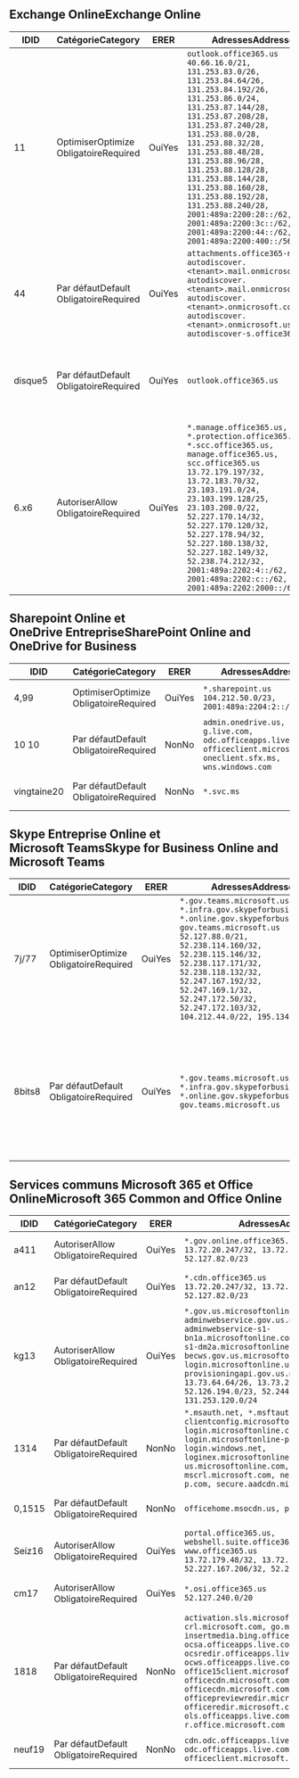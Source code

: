 <!--THIS FILE IS AUTOMATICALLY GENERATED. MANUAL CHANGES WILL BE OVERWRITTEN.-->
<!--Please contact the Office 365 Endpoints team with any questions.-->
<!--USGovGCCHigh endpoints version 2019053100-->
<!--File generated 2019-05-31 17:02:21.0661-->

## <a name="exchange-online"></a><span data-ttu-id="d0205-101">Exchange Online</span><span class="sxs-lookup"><span data-stu-id="d0205-101">Exchange Online</span></span>

<span data-ttu-id="d0205-102">ID</span><span class="sxs-lookup"><span data-stu-id="d0205-102">ID</span></span> | <span data-ttu-id="d0205-103">Catégorie</span><span class="sxs-lookup"><span data-stu-id="d0205-103">Category</span></span> | <span data-ttu-id="d0205-104">ER</span><span class="sxs-lookup"><span data-stu-id="d0205-104">ER</span></span> | <span data-ttu-id="d0205-105">Adresses</span><span class="sxs-lookup"><span data-stu-id="d0205-105">Addresses</span></span> | <span data-ttu-id="d0205-106">Ports</span><span class="sxs-lookup"><span data-stu-id="d0205-106">Ports</span></span>
-- | -------------------- | --- | ------------------------------------------------------------------------------------------------------------------------------------------------------------------------------------------------------------------------------------------------------------------------------------------------------------------------------------------------------------------------------------------------------------------------------------------------ | -------------------------------
<span data-ttu-id="d0205-107">1</span><span class="sxs-lookup"><span data-stu-id="d0205-107">1</span></span> | <span data-ttu-id="d0205-108">Optimiser</span><span class="sxs-lookup"><span data-stu-id="d0205-108">Optimize</span></span><BR><span data-ttu-id="d0205-109">Obligatoire</span><span class="sxs-lookup"><span data-stu-id="d0205-109">Required</span></span> | <span data-ttu-id="d0205-110">Oui</span><span class="sxs-lookup"><span data-stu-id="d0205-110">Yes</span></span> | `outlook.office365.us`<BR>`40.66.16.0/21, 131.253.83.0/26, 131.253.84.64/26, 131.253.84.192/26, 131.253.86.0/24, 131.253.87.144/28, 131.253.87.208/28, 131.253.87.240/28, 131.253.88.0/28, 131.253.88.32/28, 131.253.88.48/28, 131.253.88.96/28, 131.253.88.128/28, 131.253.88.144/28, 131.253.88.160/28, 131.253.88.192/28, 131.253.88.240/28, 2001:489a:2200:28::/62, 2001:489a:2200:3c::/62, 2001:489a:2200:44::/62, 2001:489a:2200:400::/56` | <span data-ttu-id="d0205-111">**TCP :** 443, 80</span><span class="sxs-lookup"><span data-stu-id="d0205-111">**TCP:** 443, 80</span></span>
<span data-ttu-id="d0205-112">4</span><span class="sxs-lookup"><span data-stu-id="d0205-112">4</span></span> | <span data-ttu-id="d0205-113">Par défaut</span><span class="sxs-lookup"><span data-stu-id="d0205-113">Default</span></span><BR><span data-ttu-id="d0205-114">Obligatoire</span><span class="sxs-lookup"><span data-stu-id="d0205-114">Required</span></span> | <span data-ttu-id="d0205-115">Oui</span><span class="sxs-lookup"><span data-stu-id="d0205-115">Yes</span></span> | `attachments.office365-net.us, autodiscover.<tenant>.mail.onmicrosoft.com, autodiscover.<tenant>.mail.onmicrosoft.us, autodiscover.<tenant>.onmicrosoft.com, autodiscover.<tenant>.onmicrosoft.us, autodiscover-s.office365.us` | <span data-ttu-id="d0205-116">**TCP :** 443, 80</span><span class="sxs-lookup"><span data-stu-id="d0205-116">**TCP:** 443, 80</span></span>
<span data-ttu-id="d0205-117">disque</span><span class="sxs-lookup"><span data-stu-id="d0205-117">5</span></span> | <span data-ttu-id="d0205-118">Par défaut</span><span class="sxs-lookup"><span data-stu-id="d0205-118">Default</span></span><BR><span data-ttu-id="d0205-119">Obligatoire</span><span class="sxs-lookup"><span data-stu-id="d0205-119">Required</span></span> | <span data-ttu-id="d0205-120">Oui</span><span class="sxs-lookup"><span data-stu-id="d0205-120">Yes</span></span> | `outlook.office365.us` | <span data-ttu-id="d0205-121">**TCP :** 143, 25, 587, 993, 995</span><span class="sxs-lookup"><span data-stu-id="d0205-121">**TCP:** 143, 25, 587, 993, 995</span></span>
<span data-ttu-id="d0205-122">6.x</span><span class="sxs-lookup"><span data-stu-id="d0205-122">6</span></span> | <span data-ttu-id="d0205-123">Autoriser</span><span class="sxs-lookup"><span data-stu-id="d0205-123">Allow</span></span><BR><span data-ttu-id="d0205-124">Obligatoire</span><span class="sxs-lookup"><span data-stu-id="d0205-124">Required</span></span> | <span data-ttu-id="d0205-125">Oui</span><span class="sxs-lookup"><span data-stu-id="d0205-125">Yes</span></span> | `*.manage.office365.us, *.protection.office365.us, *.scc.office365.us, manage.office365.us, scc.office365.us`<BR>`13.72.179.197/32, 13.72.183.70/32, 23.103.191.0/24, 23.103.199.128/25, 23.103.208.0/22, 52.227.170.14/32, 52.227.170.120/32, 52.227.178.94/32, 52.227.180.138/32, 52.227.182.149/32, 52.238.74.212/32, 2001:489a:2202:4::/62, 2001:489a:2202:c::/62, 2001:489a:2202:2000::/63` | <span data-ttu-id="d0205-126">**TCP :** 25, 443</span><span class="sxs-lookup"><span data-stu-id="d0205-126">**TCP:** 25, 443</span></span>

## <a name="sharepoint-online-and-onedrive-for-business"></a><span data-ttu-id="d0205-127">Sharepoint Online et OneDrive Entreprise</span><span class="sxs-lookup"><span data-stu-id="d0205-127">SharePoint Online and OneDrive for Business</span></span>

<span data-ttu-id="d0205-128">ID</span><span class="sxs-lookup"><span data-stu-id="d0205-128">ID</span></span> | <span data-ttu-id="d0205-129">Catégorie</span><span class="sxs-lookup"><span data-stu-id="d0205-129">Category</span></span> | <span data-ttu-id="d0205-130">ER</span><span class="sxs-lookup"><span data-stu-id="d0205-130">ER</span></span> | <span data-ttu-id="d0205-131">Adresses</span><span class="sxs-lookup"><span data-stu-id="d0205-131">Addresses</span></span> | <span data-ttu-id="d0205-132">Ports</span><span class="sxs-lookup"><span data-stu-id="d0205-132">Ports</span></span>
-- | -------------------- | --- | ----------------------------------------------------------------------------------------------------------------------- | ----------------
<span data-ttu-id="d0205-133">4,9</span><span class="sxs-lookup"><span data-stu-id="d0205-133">9</span></span> | <span data-ttu-id="d0205-134">Optimiser</span><span class="sxs-lookup"><span data-stu-id="d0205-134">Optimize</span></span><BR><span data-ttu-id="d0205-135">Obligatoire</span><span class="sxs-lookup"><span data-stu-id="d0205-135">Required</span></span> | <span data-ttu-id="d0205-136">Oui</span><span class="sxs-lookup"><span data-stu-id="d0205-136">Yes</span></span> | `*.sharepoint.us`<BR>`104.212.50.0/23, 2001:489a:2204:2::/63` | <span data-ttu-id="d0205-137">**TCP :** 443, 80</span><span class="sxs-lookup"><span data-stu-id="d0205-137">**TCP:** 443, 80</span></span>
<span data-ttu-id="d0205-138">10 </span><span class="sxs-lookup"><span data-stu-id="d0205-138">10</span></span> | <span data-ttu-id="d0205-139">Par défaut</span><span class="sxs-lookup"><span data-stu-id="d0205-139">Default</span></span><BR><span data-ttu-id="d0205-140">Obligatoire</span><span class="sxs-lookup"><span data-stu-id="d0205-140">Required</span></span> | <span data-ttu-id="d0205-141">Non</span><span class="sxs-lookup"><span data-stu-id="d0205-141">No</span></span> | `admin.onedrive.us, g.live.com, odc.officeapps.live.com, officeclient.microsoft.com, oneclient.sfx.ms, wns.windows.com` | <span data-ttu-id="d0205-142">**TCP :** 443, 80</span><span class="sxs-lookup"><span data-stu-id="d0205-142">**TCP:** 443, 80</span></span>
<span data-ttu-id="d0205-143">vingtaine</span><span class="sxs-lookup"><span data-stu-id="d0205-143">20</span></span> | <span data-ttu-id="d0205-144">Par défaut</span><span class="sxs-lookup"><span data-stu-id="d0205-144">Default</span></span><BR><span data-ttu-id="d0205-145">Obligatoire</span><span class="sxs-lookup"><span data-stu-id="d0205-145">Required</span></span> | <span data-ttu-id="d0205-146">Non</span><span class="sxs-lookup"><span data-stu-id="d0205-146">No</span></span> | `*.svc.ms` | <span data-ttu-id="d0205-147">**TCP :** 443, 80</span><span class="sxs-lookup"><span data-stu-id="d0205-147">**TCP:** 443, 80</span></span>

## <a name="skype-for-business-online-and-microsoft-teams"></a><span data-ttu-id="d0205-148">Skype Entreprise Online et Microsoft Teams</span><span class="sxs-lookup"><span data-stu-id="d0205-148">Skype for Business Online and Microsoft Teams</span></span>

<span data-ttu-id="d0205-149">ID</span><span class="sxs-lookup"><span data-stu-id="d0205-149">ID</span></span> | <span data-ttu-id="d0205-150">Catégorie</span><span class="sxs-lookup"><span data-stu-id="d0205-150">Category</span></span> | <span data-ttu-id="d0205-151">ER</span><span class="sxs-lookup"><span data-stu-id="d0205-151">ER</span></span> | <span data-ttu-id="d0205-152">Adresses</span><span class="sxs-lookup"><span data-stu-id="d0205-152">Addresses</span></span> | <span data-ttu-id="d0205-153">Ports</span><span class="sxs-lookup"><span data-stu-id="d0205-153">Ports</span></span>
-- | -------------------- | --- | --------------------------------------------------------------------------------------------------------------------------------------------------------------------------------------------------------------------------------------------------------------------------------------------------------------------------------- | --------------------------------------------------
<span data-ttu-id="d0205-154">7j/7</span><span class="sxs-lookup"><span data-stu-id="d0205-154">7</span></span> | <span data-ttu-id="d0205-155">Optimiser</span><span class="sxs-lookup"><span data-stu-id="d0205-155">Optimize</span></span><BR><span data-ttu-id="d0205-156">Obligatoire</span><span class="sxs-lookup"><span data-stu-id="d0205-156">Required</span></span> | <span data-ttu-id="d0205-157">Oui</span><span class="sxs-lookup"><span data-stu-id="d0205-157">Yes</span></span> | `*.gov.teams.microsoft.us, *.infra.gov.skypeforbusiness.us, *.online.gov.skypeforbusiness.us, gov.teams.microsoft.us`<BR>`52.127.88.0/21, 52.238.114.160/32, 52.238.115.146/32, 52.238.117.171/32, 52.238.118.132/32, 52.247.167.192/32, 52.247.169.1/32, 52.247.172.50/32, 52.247.172.103/32, 104.212.44.0/22, 195.134.228.0/22` | <span data-ttu-id="d0205-158">**TCP :** 443, 80</span><span class="sxs-lookup"><span data-stu-id="d0205-158">**TCP:** 443, 80</span></span><BR><span data-ttu-id="d0205-159">**UDP :** 3478</span><span class="sxs-lookup"><span data-stu-id="d0205-159">**UDP:** 3478</span></span>
<span data-ttu-id="d0205-160">8bits</span><span class="sxs-lookup"><span data-stu-id="d0205-160">8</span></span> | <span data-ttu-id="d0205-161">Par défaut</span><span class="sxs-lookup"><span data-stu-id="d0205-161">Default</span></span><BR><span data-ttu-id="d0205-162">Obligatoire</span><span class="sxs-lookup"><span data-stu-id="d0205-162">Required</span></span> | <span data-ttu-id="d0205-163">Oui</span><span class="sxs-lookup"><span data-stu-id="d0205-163">Yes</span></span> | `*.gov.teams.microsoft.us, *.infra.gov.skypeforbusiness.us, *.online.gov.skypeforbusiness.us, gov.teams.microsoft.us` | <span data-ttu-id="d0205-164">**TCP :** 5061, 50000-59999</span><span class="sxs-lookup"><span data-stu-id="d0205-164">**TCP:** 5061, 50000-59999</span></span><BR><span data-ttu-id="d0205-165">**UDP :** 50000-59999</span><span class="sxs-lookup"><span data-stu-id="d0205-165">**UDP:** 50000-59999</span></span>

## <a name="microsoft-365-common-and-office-online"></a><span data-ttu-id="d0205-166">Services communs Microsoft 365 et Office Online</span><span class="sxs-lookup"><span data-stu-id="d0205-166">Microsoft 365 Common and Office Online</span></span>

<span data-ttu-id="d0205-167">ID</span><span class="sxs-lookup"><span data-stu-id="d0205-167">ID</span></span> | <span data-ttu-id="d0205-168">Catégorie</span><span class="sxs-lookup"><span data-stu-id="d0205-168">Category</span></span> | <span data-ttu-id="d0205-169">ER</span><span class="sxs-lookup"><span data-stu-id="d0205-169">ER</span></span> | <span data-ttu-id="d0205-170">Adresses</span><span class="sxs-lookup"><span data-stu-id="d0205-170">Addresses</span></span> | <span data-ttu-id="d0205-171">Ports</span><span class="sxs-lookup"><span data-stu-id="d0205-171">Ports</span></span>
-- | ------------------- | --- | ---------------------------------------------------------------------------------------------------------------------------------------------------------------------------------------------------------------------------------------------------------------------------------------------------------------------------------------------------------------------------------------------- | ----------------
<span data-ttu-id="d0205-172">a4</span><span class="sxs-lookup"><span data-stu-id="d0205-172">11</span></span> | <span data-ttu-id="d0205-173">Autoriser</span><span class="sxs-lookup"><span data-stu-id="d0205-173">Allow</span></span><BR><span data-ttu-id="d0205-174">Obligatoire</span><span class="sxs-lookup"><span data-stu-id="d0205-174">Required</span></span> | <span data-ttu-id="d0205-175">Oui</span><span class="sxs-lookup"><span data-stu-id="d0205-175">Yes</span></span> | `*.gov.online.office365.us`<BR>`13.72.20.247/32, 13.72.185.126/32, 52.127.82.0/23` | <span data-ttu-id="d0205-176">**TCP :** 443</span><span class="sxs-lookup"><span data-stu-id="d0205-176">**TCP:** 443</span></span>
<span data-ttu-id="d0205-177">an</span><span class="sxs-lookup"><span data-stu-id="d0205-177">12</span></span> | <span data-ttu-id="d0205-178">Par défaut</span><span class="sxs-lookup"><span data-stu-id="d0205-178">Default</span></span><BR><span data-ttu-id="d0205-179">Obligatoire</span><span class="sxs-lookup"><span data-stu-id="d0205-179">Required</span></span> | <span data-ttu-id="d0205-180">Oui</span><span class="sxs-lookup"><span data-stu-id="d0205-180">Yes</span></span> | `*.cdn.office365.us`<BR>`13.72.20.247/32, 13.72.185.126/32, 52.127.82.0/23` | <span data-ttu-id="d0205-181">**TCP :** 443</span><span class="sxs-lookup"><span data-stu-id="d0205-181">**TCP:** 443</span></span>
<span data-ttu-id="d0205-182">kg</span><span class="sxs-lookup"><span data-stu-id="d0205-182">13</span></span> | <span data-ttu-id="d0205-183">Autoriser</span><span class="sxs-lookup"><span data-stu-id="d0205-183">Allow</span></span><BR><span data-ttu-id="d0205-184">Obligatoire</span><span class="sxs-lookup"><span data-stu-id="d0205-184">Required</span></span> | <span data-ttu-id="d0205-185">Oui</span><span class="sxs-lookup"><span data-stu-id="d0205-185">Yes</span></span> | `*.gov.us.microsoftonline.com, adminwebservice.gov.us.microsoftonline.com, adminwebservice-s1-bn1a.microsoftonline.com, adminwebservice-s1-dm2a.microsoftonline.com, becws.gov.us.microsoftonline.com, login.microsoftonline.us, provisioningapi.gov.us.microsoftonline.com`<BR>`13.73.64.64/26, 13.73.208.128/25, 52.126.194.0/23, 52.244.120.128/25, 131.253.120.0/24` | <span data-ttu-id="d0205-186">**TCP :** 443</span><span class="sxs-lookup"><span data-stu-id="d0205-186">**TCP:** 443</span></span>
<span data-ttu-id="d0205-187">13</span><span class="sxs-lookup"><span data-stu-id="d0205-187">14</span></span> | <span data-ttu-id="d0205-188">Par défaut</span><span class="sxs-lookup"><span data-stu-id="d0205-188">Default</span></span><BR><span data-ttu-id="d0205-189">Obligatoire</span><span class="sxs-lookup"><span data-stu-id="d0205-189">Required</span></span> | <span data-ttu-id="d0205-190">Non</span><span class="sxs-lookup"><span data-stu-id="d0205-190">No</span></span> | `*.msauth.net, *.msftauth.net, clientconfig.microsoftonline-p.net, login.microsoftonline.com, login.microsoftonline-p.com, login.windows.net, loginex.microsoftonline.com, login-us.microsoftonline.com, mscrl.microsoft.com, nexus.microsoftonline-p.com, secure.aadcdn.microsoftonline-p.com` | <span data-ttu-id="d0205-191">**TCP :** 443</span><span class="sxs-lookup"><span data-stu-id="d0205-191">**TCP:** 443</span></span>
<span data-ttu-id="d0205-192">0,15</span><span class="sxs-lookup"><span data-stu-id="d0205-192">15</span></span> | <span data-ttu-id="d0205-193">Par défaut</span><span class="sxs-lookup"><span data-stu-id="d0205-193">Default</span></span><BR><span data-ttu-id="d0205-194">Obligatoire</span><span class="sxs-lookup"><span data-stu-id="d0205-194">Required</span></span> | <span data-ttu-id="d0205-195">Non</span><span class="sxs-lookup"><span data-stu-id="d0205-195">No</span></span> | `officehome.msocdn.us, prod.msocdn.us` | <span data-ttu-id="d0205-196">**TCP :** 443, 80</span><span class="sxs-lookup"><span data-stu-id="d0205-196">**TCP:** 443, 80</span></span>
<span data-ttu-id="d0205-197">Seiz</span><span class="sxs-lookup"><span data-stu-id="d0205-197">16</span></span> | <span data-ttu-id="d0205-198">Autoriser</span><span class="sxs-lookup"><span data-stu-id="d0205-198">Allow</span></span><BR><span data-ttu-id="d0205-199">Obligatoire</span><span class="sxs-lookup"><span data-stu-id="d0205-199">Required</span></span> | <span data-ttu-id="d0205-200">Oui</span><span class="sxs-lookup"><span data-stu-id="d0205-200">Yes</span></span> | `portal.office365.us, webshell.suite.office365.us, www.office365.us`<BR>`13.72.179.48/32, 13.72.188.8/32, 52.227.167.206/32, 52.227.170.242/32` | <span data-ttu-id="d0205-201">**TCP :** 443, 80</span><span class="sxs-lookup"><span data-stu-id="d0205-201">**TCP:** 443, 80</span></span>
<span data-ttu-id="d0205-202">cm</span><span class="sxs-lookup"><span data-stu-id="d0205-202">17</span></span> | <span data-ttu-id="d0205-203">Autoriser</span><span class="sxs-lookup"><span data-stu-id="d0205-203">Allow</span></span><BR><span data-ttu-id="d0205-204">Obligatoire</span><span class="sxs-lookup"><span data-stu-id="d0205-204">Required</span></span> | <span data-ttu-id="d0205-205">Oui</span><span class="sxs-lookup"><span data-stu-id="d0205-205">Yes</span></span> | `*.osi.office365.us`<BR>`52.127.240.0/20` | <span data-ttu-id="d0205-206">**TCP :** 443</span><span class="sxs-lookup"><span data-stu-id="d0205-206">**TCP:** 443</span></span>
<span data-ttu-id="d0205-207">18</span><span class="sxs-lookup"><span data-stu-id="d0205-207">18</span></span> | <span data-ttu-id="d0205-208">Par défaut</span><span class="sxs-lookup"><span data-stu-id="d0205-208">Default</span></span><BR><span data-ttu-id="d0205-209">Obligatoire</span><span class="sxs-lookup"><span data-stu-id="d0205-209">Required</span></span> | <span data-ttu-id="d0205-210">Non</span><span class="sxs-lookup"><span data-stu-id="d0205-210">No</span></span> | `activation.sls.microsoft.com, crl.microsoft.com, go.microsoft.com, insertmedia.bing.office.net, ocsa.officeapps.live.com, ocsredir.officeapps.live.com, ocws.officeapps.live.com, office15client.microsoft.com, officecdn.microsoft.com, officecdn.microsoft.com.edgesuite.net, officepreviewredir.microsoft.com, officeredir.microsoft.com, ols.officeapps.live.com, r.office.microsoft.com` | <span data-ttu-id="d0205-211">**TCP :** 443, 80</span><span class="sxs-lookup"><span data-stu-id="d0205-211">**TCP:** 443, 80</span></span>
<span data-ttu-id="d0205-212">neuf</span><span class="sxs-lookup"><span data-stu-id="d0205-212">19</span></span> | <span data-ttu-id="d0205-213">Par défaut</span><span class="sxs-lookup"><span data-stu-id="d0205-213">Default</span></span><BR><span data-ttu-id="d0205-214">Obligatoire</span><span class="sxs-lookup"><span data-stu-id="d0205-214">Required</span></span> | <span data-ttu-id="d0205-215">Non</span><span class="sxs-lookup"><span data-stu-id="d0205-215">No</span></span> | `cdn.odc.officeapps.live.com, odc.officeapps.live.com, officeclient.microsoft.com` | <span data-ttu-id="d0205-216">**TCP :** 443, 80</span><span class="sxs-lookup"><span data-stu-id="d0205-216">**TCP:** 443, 80</span></span>
